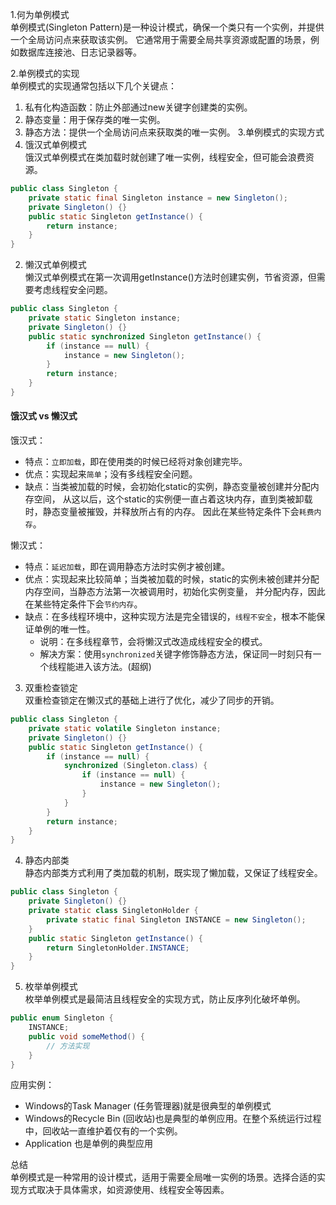 
1.何为单例模式<br>
单例模式(Singleton Pattern)是一种设计模式，确保一个类只有一个实例，并提供一个全局访问点来获取该实例。
它通常用于需要全局共享资源或配置的场景，例如数据库连接池、日志记录器等。

2.单例模式的实现<br>
单例模式的实现通常包括以下几个关键点：
1. 私有化构造函数：防止外部通过new关键字创建类的实例。
2. 静态变量：用于保存类的唯一实例。
3. 静态方法：提供一个全局访问点来获取类的唯一实例。
3.单例模式的实现方式<br>
1. 饿汉式单例模式<br>
饿汉式单例模式在类加载时就创建了唯一实例，线程安全，但可能会浪费资源。
```java
public class Singleton {
    private static final Singleton instance = new Singleton();
    private Singleton() {}
    public static Singleton getInstance() {
        return instance;
    }
}
```
2. 懒汉式单例模式<br>
懒汉式单例模式在第一次调用getInstance()方法时创建实例，节省资源，但需要考虑线程安全问题。
```java
public class Singleton {
    private static Singleton instance;
    private Singleton() {}
    public static synchronized Singleton getInstance() {
        if (instance == null) {
            instance = new Singleton();
        }
        return instance;
    }
}
```

#### 饿汉式 vs 懒汉式

饿汉式：

- 特点：`立即加载`，即在使用类的时候已经将对象创建完毕。
- 优点：实现起来`简单`；没有多线程安全问题。
- 缺点：当类被加载的时候，会初始化static的实例，静态变量被创建并分配内存空间，
从这以后，这个static的实例便一直占着这块内存，直到类被卸载时，静态变量被摧毁，并释放所占有的内存。
因此在某些特定条件下会`耗费内存`。

懒汉式：

- 特点：`延迟加载`，即在调用静态方法时实例才被创建。
- 优点：实现起来比较简单；当类被加载的时候，static的实例未被创建并分配内存空间，当静态方法第一次被调用时，初始化实例变量，
并分配内存，因此在某些特定条件下会`节约内存`。
- 缺点：在多线程环境中，这种实现方法是完全错误的，`线程不安全`，根本不能保证单例的唯一性。
    - 说明：在多线程章节，会将懒汉式改造成线程安全的模式。
    - 解决方案：使用`synchronized`关键字修饰静态方法，保证同一时刻只有一个线程能进入该方法。(超纲)
3. 双重检查锁定<br>
双重检查锁定在懒汉式的基础上进行了优化，减少了同步的开销。
```java
public class Singleton {
    private static volatile Singleton instance;
    private Singleton() {}
    public static Singleton getInstance() {
        if (instance == null) {
            synchronized (Singleton.class) {
                if (instance == null) {
                    instance = new Singleton();
                }
            }   
        }
        return instance;
    }
}
```
4. 静态内部类<br>
静态内部类方式利用了类加载的机制，既实现了懒加载，又保证了线程安全。
```java
public class Singleton {
    private Singleton() {}
    private static class SingletonHolder {
        private static final Singleton INSTANCE = new Singleton();
    }
    public static Singleton getInstance() {
        return SingletonHolder.INSTANCE;
    }
}
```
5. 枚举单例模式<br>
枚举单例模式是最简洁且线程安全的实现方式，防止反序列化破坏单例。
```java
public enum Singleton {
    INSTANCE;
    public void someMethod() {
        // 方法实现
    }
}
```
应用实例：
- Windows的Task Manager (任务管理器)就是很典型的单例模式
- Windows的Recycle Bin (回收站)也是典型的单例应用。在整个系统运行过程中，回收站一直维护着仅有的一个实例。
- Application 也是单例的典型应用

总结<br>
单例模式是一种常用的设计模式，适用于需要全局唯一实例的场景。选择合适的实现方式取决于具体需求，如资源使用、线程安全等因素。
